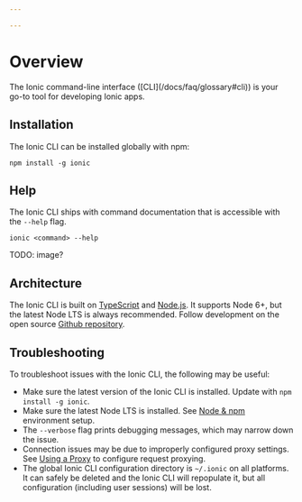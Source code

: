 ```yaml
---

---
```


# Overview

<p class="intro">
The Ionic command-line interface ([CLI](/docs/faq/glossary#cli)) is your go-to tool for developing Ionic apps.
</p>

## Installation

The Ionic CLI can be installed globally with npm:

```shell
npm install -g ionic
```

## Help

The Ionic CLI ships with command documentation that is accessible with the `--help` flag.

```shell
ionic <command> --help
```

TODO: image?

## Architecture

The Ionic CLI is built on [TypeScript](/docs/faq/glossary#typescript) and [Node.js](/docs/faq/glossary#node). It supports Node 6+, but the latest Node LTS is always recommended. Follow development on the open source <a href="https://github.com/ionic-team/ionic-cli" target="_blank">Github repository</a>.

## Troubleshooting

To troubleshoot issues with the Ionic CLI, the following may be useful:

- Make sure the latest version of the Ionic CLI is installed. Update with `npm install -g ionic`.
- Make sure the latest Node LTS is installed. See [Node & npm](/docs/installation/environment#node-npm) environment setup.
- The `--verbose` flag prints debugging messages, which may narrow down the issue.
- Connection issues may be due to improperly configured proxy settings. See [Using a Proxy](/docs/cli/configuring#using-a-proxy) to configure request proxying.
- The global Ionic CLI configuration directory is `~/.ionic` on all platforms. It can safely be deleted and the Ionic CLI will repopulate it, but all configuration (including user sessions) will be lost.

